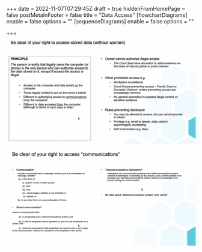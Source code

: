 +++
date = 2022-11-07T07:29:45Z
draft = true
hiddenFromHomePage = false
postMetaInFooter = false
title = "Data Access"
[flowchartDiagrams]
enable = false
options = ""
[sequenceDiagrams]
enable = false
options = ""

+++
![](/uploads/snipaste_2022-11-07_18-29-58.jpg)

![](/uploads/snipaste_2022-11-07_18-35-10.jpg)